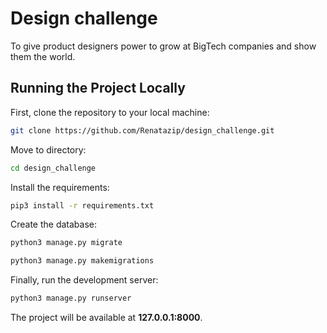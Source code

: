 # Design challenge

To give product designers power to grow at BigTech companies and show them the world.

## Running the Project Locally

First, clone the repository to your local machine:

```bash
git clone https://github.com/Renatazip/design_challenge.git
```

Move to directory:

```bash
cd design_challenge 
```

Install the requirements:

```bash
pip3 install -r requirements.txt
```

Create the database:

```bash
python3 manage.py migrate
```
```bash
python3 manage.py makemigrations
```

Finally, run the development server:

```bash
python3 manage.py runserver
```

The project will be available at **127.0.0.1:8000**.

